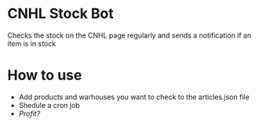 # CNHL Stock Bot
Checks the stock on the CNHL page regularly and sends a notification if an item is in stock

# How to use
- Add products and warhouses you want to check to the articles.json file
- Shedule a cron job
- _Profit?_

